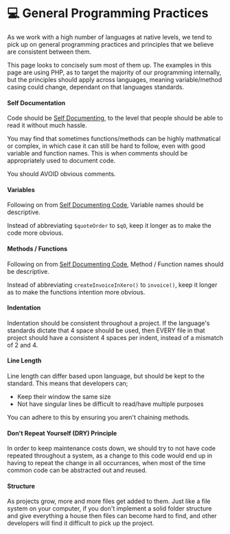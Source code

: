 # 💻 General Programming Practices

As we work with a high number of languages at native levels, we tend to pick up on general programming practices and 
principles that we believe are consistent between them.

This page looks to concisely sum most of them up. The examples in this page are using PHP, as to target the majority
of our programming internally, but the principles should apply across languages, meaning variable/method casing could 
change, dependant on that languages standards.

#### Self Documentation

Code should be [Self Documenting](https://en.wikipedia.org/wiki/Self-documenting_code), to the level that people should 
be able to read it without much hassle.

You may find that sometimes functions/methods can be highly mathmatical or complex, in which case it can still be hard 
to follow, even with good variable and function names. This is when comments should be appropriately used to document 
code.

You should AVOID obvious comments.

#### Variables

Following on from [Self Documenting Code](https://en.wikipedia.org/wiki/Self-documenting_code), Variable names should be 
descriptive.

Instead of abbreviating `$quoteOrder` to `$qO`, keep it longer as to make the code more obvious.

#### Methods / Functions

Following on from [Self Documenting Code](https://en.wikipedia.org/wiki/Self-documenting_code), Method / Function names
should be descriptive.

Instead of abbreviating `createInvoiceInXero()` to `invoice()`, keep it longer as to make the functions intention more 
obvious.

#### Indentation

Indentation should be consistent throughout a project. If the language's standards dictate that 4 space should be used,
then EVERY file in that project should have a consistent 4 spaces per indent, instead of a mismatch of 2 and 4.

#### Line Length

Line length can differ based upon language, but should be kept to the standard. This means that developers can;
- Keep their window the same size
- Not have singular lines be difficult to read/have multiple purposes

You can adhere to this by ensuring you aren't chaining methods.

#### Don't Repeat Yourself (DRY) Principle

In order to keep maintenance costs down, we should try to not have code repeated throughout a system, as a change to 
this code would end up in having to repeat the change in all occurrances, when most of the time common code can be 
abstracted out and reused.

#### Structure

As projects grow, more and more files get added to them. Just like a file system on your computer, if you don't implement
a solid folder structure and give everything a house then files can become hard to find, and other developers will find
it difficult to pick up the project. 